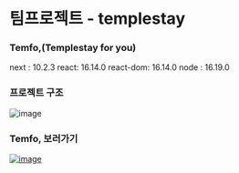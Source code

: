 # 팀프로젝트 - templestay
### Temfo,(Templestay for you)
next : 10.2.3
react: 16.14.0
react-dom: 16.14.0
node : 16.19.0

### 프로젝트 구조
![image](https://github.com/jiyoung-B/thebox/assets/121989964/8f6b1ee1-3811-40ae-a2c2-25b4060a4e14)


### Temfo, 보러가기
<a href="https://vo.la/UpJAI">![image](https://github.com/jiyoung-B/thebox/assets/121989964/dfe47adb-5ba0-4a01-9cb3-ec02faafb0cf)</a>
